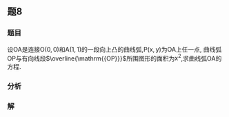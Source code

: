 ## 题8
### 题目
设$\mathrm{{OA}}$是连接$\mathrm{O}( {0,0})$和$\mathrm{A}( {1,1})$的一段向上凸的曲线弧,$\mathrm{P}( {\mathrm{x},\mathrm{y}})$为$\mathrm{{OA}}$上任一点, 曲线弧$\mathrm{{OP}}$与有向线段$\overline{\mathrm{{OP}}}$所围图形的面积为${\mathrm{x}}^{2}$,求曲线弧$\mathrm{{OA}}$的方程.
### 分析

### 解